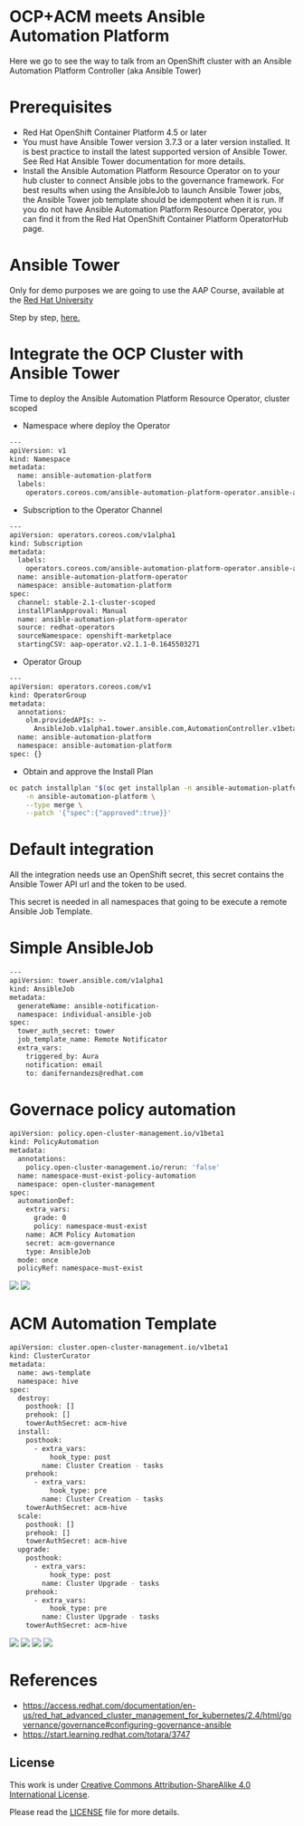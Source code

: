 # OCP+ACM meets Ansible Automation Platform

Here we go to see the way to talk from an OpenShift cluster with an Ansible Automation Platform Controller (aka Ansible Tower)

# Prerequisites
- Red Hat OpenShift Container Platform 4.5 or later
- You must have Ansible Tower version 3.7.3 or a later version installed. It is best practice to install the latest supported version of Ansible Tower. See Red Hat Ansible Tower documentation for more details.
- Install the Ansible Automation Platform Resource Operator on to your hub cluster to connect Ansible jobs to the governance framework. For best results when using the AnsibleJob to launch Ansible Tower jobs, the Ansible Tower job template should be idempotent when it is run. If you do not have Ansible Automation Platform Resource Operator, you can find it from the Red Hat OpenShift Container Platform OperatorHub page.

# Ansible Tower

Only for demo purposes we are going to use the AAP Course, available at the [Red Hat University](https://start.learning.redhat.com/totara/3747
)

Step by step, [here.](AnsibleTowerInstance.md)

# Integrate the OCP Cluster with Ansible Tower

Time to deploy the Ansible Automation Platform Resource Operator, cluster scoped

- Namespace where deploy the Operator
````bash
---
apiVersion: v1
kind: Namespace
metadata:
  name: ansible-automation-platform
  labels:
    operators.coreos.com/ansible-automation-platform-operator.ansible-automation-platfor: ''
````
- Subscription to the Operator Channel
````bash
---
apiVersion: operators.coreos.com/v1alpha1
kind: Subscription
metadata:
  labels:
    operators.coreos.com/ansible-automation-platform-operator.ansible-automation-platfor: ''
  name: ansible-automation-platform-operator
  namespace: ansible-automation-platform
spec:
  channel: stable-2.1-cluster-scoped
  installPlanApproval: Manual
  name: ansible-automation-platform-operator
  source: redhat-operators
  sourceNamespace: openshift-marketplace
  startingCSV: aap-operator.v2.1.1-0.1645503271
````
- Operator Group
````bash
---
apiVersion: operators.coreos.com/v1
kind: OperatorGroup
metadata:
  annotations:
    olm.providedAPIs: >-
      AnsibleJob.v1alpha1.tower.ansible.com,AutomationController.v1beta1.automationcontroller.ansible.com,AutomationControllerBackup.v1beta1.automationcontroller.ansible.com,AutomationControllerRestore.v1beta1.automationcontroller.ansible.com,AutomationHub.v1beta1.automationhub.ansible.com,AutomationHubBackup.v1beta1.automationhub.ansible.com,AutomationHubRestore.v1beta1.automationhub.ansible.com,JobTemplate.v1alpha1.tower.ansible.com
  name: ansible-automation-platform
  namespace: ansible-automation-platform
spec: {}
````
- Obtain and approve the Install Plan
````bash
oc patch installplan "$(oc get installplan -n ansible-automation-platform -o 'jsonpath={..metadata.name}')" \
    -n ansible-automation-platform \
    --type merge \
    --patch '{"spec":{"approved":true}}'
````

# Default integration

All the integration needs use an OpenShift secret, this secret contains the Ansible Tower API url and the token to be used.

This secret is needed in all namespaces that going to be execute a remote Ansible Job Template.

# Simple AnsibleJob

````bash
---
apiVersion: tower.ansible.com/v1alpha1
kind: AnsibleJob
metadata:
  generateName: ansible-notification-
  namespace: individual-ansible-job
spec:
  tower_auth_secret: tower
  job_template_name: Remote Notificator
  extra_vars:
    triggered_by: Aura
    notification: email
    to: danifernandezs@redhat.com
````

# Governace policy automation

````bash
apiVersion: policy.open-cluster-management.io/v1beta1
kind: PolicyAutomation
metadata:
  annotations:
    policy.open-cluster-management.io/rerun: 'false'
  name: namespace-must-exist-policy-automation
  namespace: open-cluster-management
spec:
  automationDef:
    extra_vars:
      grade: 0
      policy: namespace-must-exist
    name: ACM Policy Automation
    secret: acm-governance
    type: AnsibleJob
  mode: once
  policyRef: namespace-must-exist

````
![](img/PolicyAutomation01.png)
![](img/PolicyAutomation02.png)

# ACM Automation Template

````bash
apiVersion: cluster.open-cluster-management.io/v1beta1
kind: ClusterCurator
metadata:
  name: aws-template
  namespace: hive
spec:
  destroy:
    posthook: []
    prehook: []
    towerAuthSecret: acm-hive
  install:
    posthook:
      - extra_vars:
          hook_type: post
        name: Cluster Creation - tasks
    prehook:
      - extra_vars:
          hook_type: pre
        name: Cluster Creation - tasks
    towerAuthSecret: acm-hive
  scale:
    posthook: []
    prehook: []
    towerAuthSecret: acm-hive
  upgrade:
    posthook:
      - extra_vars:
          hook_type: post
        name: Cluster Upgrade - tasks
    prehook:
      - extra_vars:
          hook_type: pre
        name: Cluster Upgrade - tasks
    towerAuthSecret: acm-hive
````
![](img/AutomationTemplate01.png)
![](img/AutomationTemplate02.png)
![](img/AutomationTemplate03.png)
![](img/AutomationTemplate04.png)


# References

- https://access.redhat.com/documentation/en-us/red_hat_advanced_cluster_management_for_kubernetes/2.4/html/governance/governance#configuring-governance-ansible
- https://start.learning.redhat.com/totara/3747

## License

This work is under [Creative Commons Attribution-ShareAlike 4.0 International License](http://creativecommons.org/licenses/by-sa/4.0/).

Please read the [LICENSE](LICENSE) file for more details.
